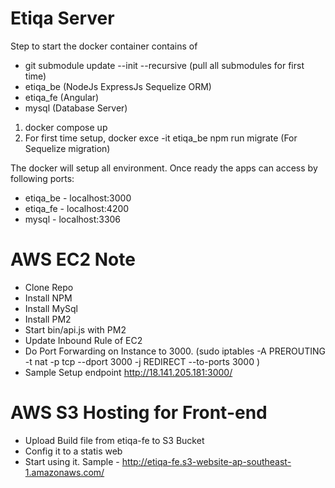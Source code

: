 # Etiqa Server

Step to start the docker container contains of 
  - git submodule update --init --recursive (pull all submodules for first time)
  - etiqa_be (NodeJs ExpressJs Sequelize ORM)
  - etiqa_fe (Angular)
  - mysql (Database Server)
  
1. docker compose up
2. For first time setup, docker exce -it etiqa_be npm run migrate (For Sequelize migration)

The docker will setup all environment. Once ready the apps can access by following ports:
- etiqa_be - localhost:3000
- etiqa_fe - localhost:4200
- mysql - localhost:3306

# AWS EC2 Note
- Clone Repo
- Install NPM
- Install MySql
- Install PM2
- Start bin/api.js with PM2
- Update Inbound Rule of EC2
- Do Port Forwarding on Instance to 3000. (sudo iptables -A PREROUTING -t nat -p tcp --dport 3000 -j REDIRECT --to-ports 3000
)
- Sample Setup endpoint http://18.141.205.181:3000/

# AWS S3 Hosting for Front-end
- Upload Build file from etiqa-fe to S3 Bucket
- Config it to a statis web
- Start using it. Sample - http://etiqa-fe.s3-website-ap-southeast-1.amazonaws.com/
